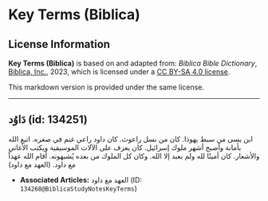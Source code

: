 # Key Terms (Biblica)

## License Information

**Key Terms (Biblica)** is based on and adapted from: _Biblica Bible Dictionary_, [Biblica, Inc.](https://www.biblica.com/), 2023, which is licensed under a [CC BY-SA 4.0 license](https://creativecommons.org/licenses/by-sa/4.0/legalcode.en).

This markdown version is provided under the same license.



--------------------------------

## دَاوُد (id: 134251)

ابن يسى من سبط يهوذا. كان من نسل راعوث. كان داود راعي غنم في صغره. اتبع الله بأمانة وأصبح أشهر ملوك إسرائيل. كان يعزف على الآلات الموسيقية ويكتب الأغاني والأشعار. كان أمينًا لله ولم يعبد إلا الله. وكان كل الملوك من بعده يُشبهونه. أقام الله عهداً مع داود. (العهد مع داود)

* **Associated Articles:** العهد مع داود (ID: `134268@BiblicaStudyNotesKeyTerms`)

